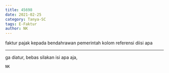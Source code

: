 ```yaml
---
title: 45698
date: 2021-02-25
category: Tanya-SC
tags: E-Faktur
author: NK
---
```


faktur pajak kepada bendahrawan pemerintah kolom referensi diisi apa

---

ga diatur, bebas silakan isi apa aja,

`NK`
